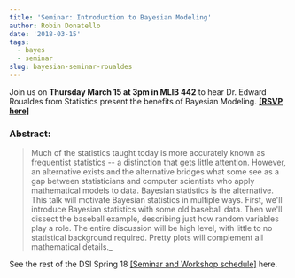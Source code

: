 ```yaml
---
title: 'Seminar: Introduction to Bayesian Modeling'
author: Robin Donatello
date: '2018-03-15'
tags:
  - bayes
  - seminar
slug: bayesian-seminar-roualdes
---
```


Join us on **Thursday March 15 at 3pm in MLIB 442** to hear Dr. Edward Roualdes from Statistics present the benefits of Bayesian Modeling. **[[RSVP here]](https://goo.gl/forms/b74yuOj72fRKKnsC3)**

### Abstract: 

> Much of the statistics taught today is more accurately known as frequentist statistics -- a distinction that gets little attention.  However, an alternative exists and the alternative bridges what some see as a gap between statisticians and computer scientists who apply mathematical models to data.  Bayesian statistics is the alternative.  This talk will motivate Bayesian statistics in multiple ways.  First, we'll introduce Bayesian statistics with some old baseball data.  Then we'll dissect the baseball example, describing just how random variables play a role.  The entire discussion will be high level, with little to no statistical background required.  Pretty plots will complement all mathematical details._


See the rest of the DSI Spring 18 [[Seminar and Workshop schedule]](https://docs.google.com/document/d/1CgiImZt_EQMkqDOi1PhHT6wciKbeE9TUldga-SBKWno/edit?usp=sharing) here.
